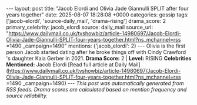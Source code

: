 --- layout: post title: "Jacob Elordi and Olivia Jade Giannulli SPLIT after four years together" date: 2025-08-07 18:28:08 +0000 categories: gossip tags: ['jacob-elordi', 'source-daily_mail', 'drama-rising'] drama_score: 2 primary_celebrity: jacob_elordi source: daily_mail source_url: "https://www.dailymail.co.uk/tvshowbiz/article-14980697/Jacob-Elordi-Olivia-Jade-Giannulli-SPLIT-four-years-together.html?ns_mchannel=rss =1490 _campaign=1490" mentions: {'jacob_elordi': 2} --- Olivia is the first person Jacob started dating after he broke things off with Cindy Crawford 's daughter Kaia Gerber in 2021. **Drama Score:** 2 | **Level:** RISING **Celebrities Mentioned:** Jacob Elordi [Read full article at Daily Mail](https://www.dailymail.co.uk/tvshowbiz/article-14980697/Jacob-Elordi-Olivia-Jade-Giannulli-SPLIT-four-years-together.html?ns_mchannel=rss =1490 _campaign=1490) --- *This post was automatically generated from RSS feeds. Drama scores are calculated based on mention frequency and source reliability.*